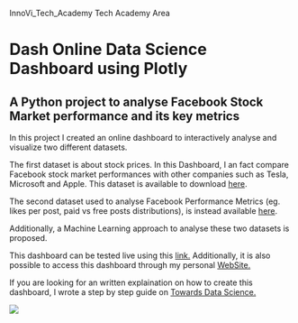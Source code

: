 InnoVi_Tech_Academy
Tech Academy Area

# Dash Online Data Science Dashboard using Plotly

## A Python project to analyse Facebook Stock Market performance and its key metrics

In this project I created an online dashboard to interactively analyse and visualize two different datasets. <br>

The first dataset is about stock prices. In this Dashboard, I an fact compare Facebook stock market performances with other companies such as Tesla, Microsoft and Apple. This dataset is available to download [here](https://www.kaggle.com/borismarjanovic/price-volume-data-for-all-us-stocks-etfs/downloads/price-volume-data-for-all-us-stocks-etfs.zip/3). <br>

The second dataset used to analyse Facebook Performance Metrics (eg. likes per post, paid vs free posts distributions), is instead available [here](https://www.sciencedirect.com/science/article/abs/pii/S0148296316000813?via%3Dihub). <br>

Additionally, a Machine Learning approach to analyse these two datasets is proposed.

This dashboard can be tested live using this [link.](https://salty-tor-65518.herokuapp.com/) Additionally, it is also possible to access this dashboard through my personal [WebSite.](https://pierpaolo28.github.io/) <br>

If you are looking for an written explaination on how to create this dashboard, I wrote a step by step guide on [Towards Data Science.](https://towardsdatascience.com/interactive-dashboards-for-data-science-51aa038279e5) <br>

![](dash.gif)
